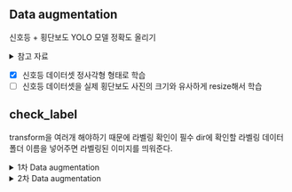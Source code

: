 
## Data augmentation  

신호등 + 횡단보도 YOLO  모델 정확도 올리기

<details>
<summary>참고 자료</summary>

1. https://github.com/Paperspace/DataAugmentationForObjectDetection  
2. albumentations Library 이용하기  
   https://github.com/albumentations-team/albumentations  
     
     
3. https://imgaug.readthedocs.io/en/latest/source/examples_bounding_boxes.html  
   
 ![image](https://user-images.githubusercontent.com/34594339/91954309-96ad9380-ed3c-11ea-82f1-a83fa20af28d.png)

 </div>
</details>

- [x] 신호등 데이터셋 정사각형 형태로 학습
- [ ]  신호등 데이터셋을 실제 횡단보도 사진의 크기와 유사하게 resize해서 학습

## check_label
transform을 여러개 해야하기 때문에 라벨링 확인이 필수
dir에 확인할 라벨링 데이터 폴더 이름을 넣어주면 라벨링된 이미지를 띄워준다.

<details>
<summary>1차 Data augmentation</summary>

- 추가할 Augmentation Dataset
1. 정사각형 사이즈의 횡단보도  데이터 (패딩)
2. 정사각형 사이즈의 신호등 데이터 (패딩)
3.  비율을 0.5로 resize한 신호등 데이터 

## transform
직사각형의 이미지를 정사각형 형태로 만들어주기
⇒ yolov3에서 416*416 형태로 학습을 진행하기 때문에 정사각형 변형을 통해 정확도 향상을 확인

'images' 폴더 대신에 들어갈 인풋 이미지 폴더 이름을 넣어줌
'output' 폴더에 정사각형 형태의 이미지가 저장됨

https://bhban.tistory.com/91



## transform2
이미지 사이즈를 일정 비율로 줄이기 ⇒ 0.5, 0.5로 비율로 줄임

![image](https://user-images.githubusercontent.com/34594339/91967657-78e92a00-ed4e-11ea-986c-71bebdead81b.png)

⇒ 이 경우는 convert 함수(꼭지점 ⇒ yolo  포맷 변환)에 shape를 전달해줄때 w, h 가 뒤바뀐다.

 </div>
</details>

<details>
<summary>2차 Data augmentation</summary>

## 
정사각형 형태의 신호등을 그냥 학습시켜도 신호등이 가깝지 않으면 인식이 잘 되지 않았다.
그래서 우리가 만든 신호등 데이터 셋을 횡단보도 데이터셋안의  신호등 데이터와 유사한 크기로 만들어주었다.

1. 정사각형 형태로 리사이즈된 신호등 데이터셋 A

	<image src="https://user-images.githubusercontent.com/34594339/92205369-81617200-eec0-11ea-9702-035496b8ccca.png" width="50%">

	<예시> 이미지 크기 : 822x822
2. A' = A를 300*300 크기로 바꿔준다. (횡단보도 데이터셋의 신호등 데이터의 평균 크기로 잡았다.)

	 <image src="https://user-images.githubusercontent.com/34594339/92205483-bcfc3c00-eec0-11ea-9e88-7162df41d5c8.png" width="50%">

	<예시> 876x876 크기 안에 300x300 으로 리사이즈된 신호등 데이터 
3. A'를 876x876 크기안에 붙여준다. ⇒ yolo에서는 416x416으로 학습된다.

	<image src="https://user-images.githubusercontent.com/34594339/92205583-f8970600-eec0-11ea-8503-49b28613b4fc.png" width="50%">

	<예시> 876x876 사이즈에 중앙에 위치시키고, yolo 학습사이즈인 416x416으로 변형했을때의 모습
 
 </div>
</details>
